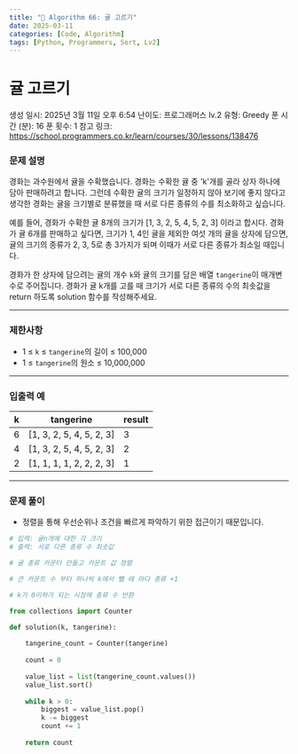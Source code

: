 ```yaml
---
title: "🧠 Algorithm 66: 귤 고르기"
date: 2025-03-11
categories: [Code, Algorithm]
tags: [Python, Programmers, Sort, Lv2]
---
```


# 귤 고르기

생성 일시: 2025년 3월 11일 오후 6:54
난이도: 프로그래머스 lv.2
유형: Greedy
푼 시간 (분): 16
푼 횟수: 1
참고 링크: https://school.programmers.co.kr/learn/courses/30/lessons/138476

### **문제 설명**

경화는 과수원에서 귤을 수확했습니다. 경화는 수확한 귤 중 'k'개를 골라 상자 하나에 담아 판매하려고 합니다. 그런데 수확한 귤의 크기가 일정하지 않아 보기에 좋지 않다고 생각한 경화는 귤을 크기별로 분류했을 때 서로 다른 종류의 수를 최소화하고 싶습니다.

예를 들어, 경화가 수확한 귤 8개의 크기가 [1, 3, 2, 5, 4, 5, 2, 3] 이라고 합시다. 경화가 귤 6개를 판매하고 싶다면, 크기가 1, 4인 귤을 제외한 여섯 개의 귤을 상자에 담으면, 귤의 크기의 종류가 2, 3, 5로 총 3가지가 되며 이때가 서로 다른 종류가 최소일 때입니다.

경화가 한 상자에 담으려는 귤의 개수 `k`와 귤의 크기를 담은 배열 `tangerine`이 매개변수로 주어집니다. 경화가 귤 k개를 고를 때 크기가 서로 다른 종류의 수의 최솟값을 return 하도록 solution 함수를 작성해주세요.

---

### 제한사항

- 1 ≤ `k` ≤ `tangerine`의 길이 ≤ 100,000
- 1 ≤ `tangerine`의 원소 ≤ 10,000,000

---

### 입출력 예

| k | tangerine | result |
| --- | --- | --- |
| 6 | [1, 3, 2, 5, 4, 5, 2, 3] | 3 |
| 4 | [1, 3, 2, 5, 4, 5, 2, 3] | 2 |
| 2 | [1, 1, 1, 1, 2, 2, 2, 3] | 1 |

---

### 문제 풀이

- 정렬을 통해 우선순위나 조건을 빠르게 파악하기 위한 접근이기 때문입니다.

```python
# 입력: 귤n개에 대한 각 크기
# 출력: 서로 다른 종류 수 최솟값

# 귤 종류 카운터 만들고 카운트 값 정렬

# 큰 카운트 수 부터 하나씩 k에서 뺄 때 마다 종류 +1

# k가 0이하가 되는 시점에 종류 수 반환

from collections import Counter

def solution(k, tangerine):
    
    tangerine_count = Counter(tangerine)
    
    count = 0
    
    value_list = list(tangerine_count.values())
    value_list.sort()
    
    while k > 0:
        biggest = value_list.pop()
        k -= biggest
        count += 1
    
    return count
```